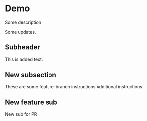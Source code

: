 # Demo

Some description

Some updates.

## Subheader

This is added text.

## New subsection

These are some feature-branch instructions
Additional instructions

## New feature sub
New sub for PR